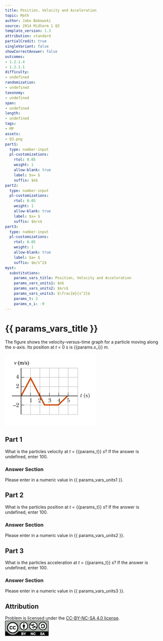```yaml
---
title: Position, Velocity and Acceleration
topic: Math
author: Jake Bobowski
source: 2014 Midterm 1 Q3
template_version: 1.3
attribution: standard
partialCredit: true
singleVariant: false
showCorrectAnswer: false
outcomes:
- 1.2.1.4
- 1.2.1.1
difficulty:
- undefined
randomization:
- undefined
taxonomy:
- undefined
span:
- undefined
length:
- undefined
tags:
- MP
assets:
- Q3.png
part1:
  type: number-input
  pl-customizations:
    rtol: 0.05
    weight: 1
    allow-blank: true
    label: $v= $
    suffix: $m$
part2:
  type: number-input
  pl-customizations:
    rtol: 0.05
    weight: 1
    allow-blank: true
    label: $x= $
    suffix: $m/s$
part3:
  type: number-input
  pl-customizations:
    rtol: 0.05
    weight: 1
    allow-blank: true
    label: $a= $
    suffix: $m/s^2$
myst:
  substitutions:
    params_vars_title: Position, Velocity and Acceleration
    params_vars_units1: $m$
    params_vars_units2: $m/s$
    params_vars_units3: $\frac{m}{s^2}$
    params_t: 2
    params_x_i: -9
---
```

# {{ params_vars_title }}
The figure shows the velocity-versus-time graph for a particle moving along the x-axis. Its position at $t$ = 0 s is {{params.x_i}} $m$.

<img src="Q3.png" width=300 alt = "Graph of velocity vs time. The graph increases from 0 to 4 m/s in 1 second. It then decreases to -1m/s at 2.5s. It remains at -1m/s until 4s when it increases back to 0m/s at 5s.">

## Part 1

What is the particles velocity at $t$ = {{params_t}} $s$? If the answer is undefined, enter 100.

### Answer Section

Please enter in a numeric value in {{ params_vars_units1 }}.

## Part 2

What is the particles position at $t$ = {{params_t}} $s$? If the answer is undefined, enter 100.

### Answer Section

Please enter in a numeric value in {{ params_vars_units2 }}.

## Part 3

What is the particles acceleration at $t$ = {{params_t}} $s$? If the answer is undefined, enter 100.

### Answer Section

Please enter in a numeric value in {{ params_vars_units3 }}.

## Attribution

Problem is licensed under the [CC-BY-NC-SA 4.0 license](https://creativecommons.org/licenses/by-nc-sa/4.0/).<br> ![The Creative Commons 4.0 license requiring attribution-BY, non-commercial-NC, and share-alike-SA license.](https://raw.githubusercontent.com/firasm/bits/master/by-nc-sa.png)